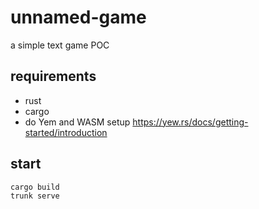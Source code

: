 # unnamed-game
a simple text game POC

## requirements
- rust
- cargo
- do Yem and WASM setup https://yew.rs/docs/getting-started/introduction

## start
```
cargo build
trunk serve
```